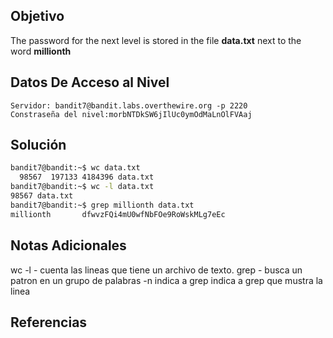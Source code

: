 ## Objetivo
The password for the next level is stored in the file **data.txt** next to the word **millionth**
## Datos De Acceso al Nivel
``` 
Servidor: bandit7@bandit.labs.overthewire.org -p 2220
Constraseña del nivel:morbNTDkSW6jIlUc0ymOdMaLnOlFVAaj
```
## Solución
```bash
bandit7@bandit:~$ wc data.txt
  98567  197133 4184396 data.txt
bandit7@bandit:~$ wc -l data.txt
98567 data.txt
bandit7@bandit:~$ grep millionth data.txt
millionth       dfwvzFQi4mU0wfNbFOe9RoWskMLg7eEc
```
## Notas Adicionales
wc -l - cuenta las lineas que tiene un archivo de texto.
grep - busca un patron en un grupo de palabras
	-n indica a grep indica a grep que mustra la linea

## Referencias